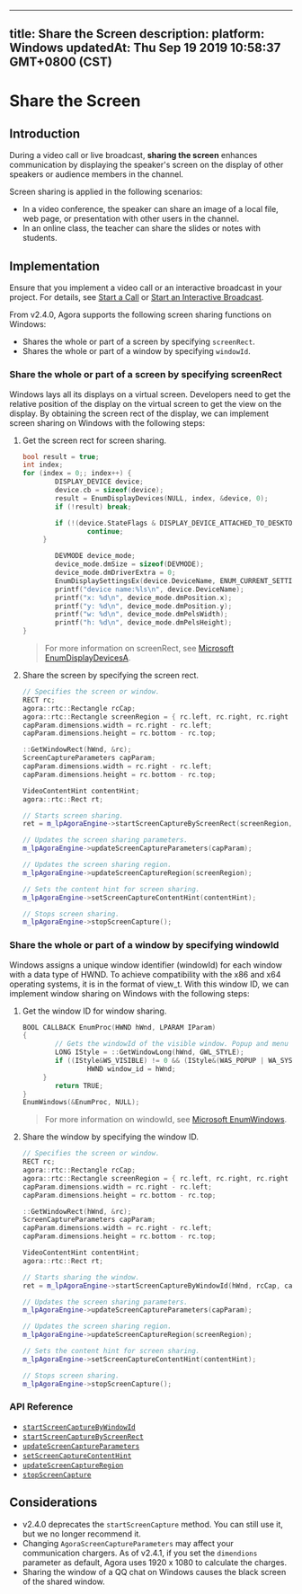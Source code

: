 
---
title: Share the Screen
description: 
platform: Windows
updatedAt: Thu Sep 19 2019 10:58:37 GMT+0800 (CST)
---
# Share the Screen
## Introduction

During a video call or live broadcast, **sharing the screen** enhances communication by displaying the speaker's screen on the display of other speakers or audience members in the channel.

Screen sharing is applied in the following scenarios:

- In a video conference, the speaker can share an image of a local file, web page, or presentation with other users in the channel.
- In an online class, the teacher can share the slides or notes with students.

## Implementation

Ensure that you implement a video call or an interactive broadcast in your project. For details, see [Start a Call](../../en/Interactive%20Broadcast/start_call_windows.md) or [Start an Interactive Broadcast](../../en/Interactive%20Broadcast/start_live_windows.md).

From v2.4.0, Agora supports the following screen sharing functions on Windows:

- Shares the whole or part of a screen by specifying `screenRect`.
- Shares the whole or part of a window by specifying `windowId`.

### Share the whole or part of a screen by specifying screenRect

Windows lays all its displays on a virtual screen. Developers need to get the relative position of the display on the virtual screen to get the view on the display. By obtaining the screen rect of the display, we can implement screen sharing on Windows with the following steps:

1. Get the screen rect for screen sharing.

	```c++
	bool result = true;
	int index;
	for (index = 0;; index++) {
			DISPLAY_DEVICE device;
			device.cb = sizeof(device);
			result = EnumDisplayDevices(NULL, index, &device, 0);
			if (!result) break;

			if (!(device.StateFlags & DISPLAY_DEVICE_ATTACHED_TO_DESKTOP)) {
					continue;
		 }

			DEVMODE device_mode;
			device_mode.dmSize = sizeof(DEVMODE);
			device_mode.dmDriverExtra = 0;
			EnumDisplaySettingsEx(device.DeviceName, ENUM_CURRENT_SETTINGS, &device_mode, 0);
			printf("device name:%ls\n", device.DeviceName);
			printf("x: %d\n", device_mode.dmPosition.x);
			printf("y: %d\n", device_mode.dmPosition.y);
			printf("w: %d\n", device_mode.dmPelsWidth);
			printf("h: %d\n", device_mode.dmPelsHeight);
	}
	```

	> For more information on screenRect, see [Microsoft EnumDisplayDevicesA](https://docs.microsoft.com/en-us/windows/desktop/api/winuser/nf-winuser-enumdisplaydevicesa).

2. Share the screen by specifying the screen rect.

	```c++
	// Specifies the screen or window.
	RECT rc;
	agora::rtc::Rectangle rcCap;
	agora::rtc::Rectangle screenRegion = { rc.left, rc.right, rc.right - rc.left, rc.bottom - rc.top };
	capParam.dimensions.width = rc.right - rc.left;
	capParam.dimensions.height = rc.bottom - rc.top;

	::GetWindowRect(hWnd, &rc);
	ScreenCaptureParameters capParam;
	capParam.dimensions.width = rc.right - rc.left;
	capParam.dimensions.height = rc.bottom - rc.top;

	VideoContentHint contentHint;
	agora::rtc::Rect rt;

	// Starts screen sharing.
	ret = m_lpAgoraEngine->startScreenCaptureByScreenRect(screenRegion, rcCap, capParam);

	// Updates the screen sharing parameters.
	m_lpAgoraEngine->updateScreenCaptureParameters(capParam);

	// Updates the screen sharing region.
	m_lpAgoraEngine->updateScreenCaptureRegion(screenRegion);

	// Sets the content hint for screen sharing.
	m_lpAgoraEngine->setScreenCaptureContentHint(contentHint);

	// Stops screen sharing.
	m_lpAgoraEngine->stopScreenCapture();
	```

### Share the whole or part of a window by specifying windowId

Windows assigns a unique window identifier (windowId) for each window with a data type of HWND. To achieve compatibility with the x86 and x64 operating systems, it is in the format of view_t. With this window ID, we can implement window sharing on Windows with the following steps:

1. Get the window ID for window sharing.

	```c++
	BOOL CALLBACK EnumProc(HWND hWnd, LPARAM IParam)
	{
			// Gets the windowId of the visible window. Popup and menu window is excludes.
			LONG IStyle = ::GetWindowLong(hWnd, GWL_STYLE);
			if ((IStyle&WS_VISIBLE) != 0 && (IStyle&(WAS_POPUP | WA_SYSMENU)) != 0) {
					HWND window_id = hWnd;
		 }
			return TRUE;
	}
	EnumWindows(&EnumProc, NULL);
	```

	> For more information on windowId, see [Microsoft EnumWindows](https://docs.microsoft.com/en-us/windows/desktop/api/winuser/nf-winuser-enumwindows).


2. Share the window by specifying the window ID.

	```c++
	// Specifies the screen or window.
	RECT rc;
	agora::rtc::Rectangle rcCap;
	agora::rtc::Rectangle screenRegion = { rc.left, rc.right, rc.right - rc.left, rc.bottom - rc.top };
	capParam.dimensions.width = rc.right - rc.left;
	capParam.dimensions.height = rc.bottom - rc.top;

	::GetWindowRect(hWnd, &rc);
	ScreenCaptureParameters capParam;
	capParam.dimensions.width = rc.right - rc.left;
	capParam.dimensions.height = rc.bottom - rc.top;

	VideoContentHint contentHint;
	agora::rtc::Rect rt;

	// Starts sharing the window.
	ret = m_lpAgoraEngine->startScreenCaptureByWindowId(hWnd, rcCap, capParam);

	// Updates the screen sharing parameters.
	m_lpAgoraEngine->updateScreenCaptureParameters(capParam);

	// Updates the screen sharing region.
	m_lpAgoraEngine->updateScreenCaptureRegion(screenRegion);

	// Sets the content hint for screen sharing.
	m_lpAgoraEngine->setScreenCaptureContentHint(contentHint);

	// Stops screen sharing.
	m_lpAgoraEngine->stopScreenCapture();
	```



### API Reference

* [`startScreenCaptureByWindowId`](https://docs.agora.io/en/Interactive%20Broadcast/API%20Reference/cpp/v2.4/classagora_1_1rtc_1_1_i_rtc_engine.html#add5ba807256e8e4469a512be14e10e52)
* [`startScreenCaptureByScreenRect`](https://docs.agora.io/en/Interactive%20Broadcast/API%20Reference/cpp/v2.4/classagora_1_1rtc_1_1_i_rtc_engine.html#a41893fe9a0ca49c054bf6dbd7d9d68f5)
* [`updateScreenCaptureParameters`](https://docs.agora.io/en/Interactive%20Broadcast/API%20Reference/cpp/v2.4/classagora_1_1rtc_1_1_i_rtc_engine.html#ad680e114ba3b8a0012454af6867c7498)
* [`setScreenCaptureContentHint`](https://docs.agora.io/en/Interactive%20Broadcast/API%20Reference/cpp/v2.4/classagora_1_1rtc_1_1_i_rtc_engine.html#aff9003c492450dbd8c3f3b9835186c95)
* [`updateScreenCaptureRegion`](https://docs.agora.io/en/Interactive%20Broadcast/API%20Reference/cpp/v2.4/classagora_1_1rtc_1_1_i_rtc_engine.html#ae2ab9c3ff28b64c601f938ab45644586)
* [`stopScreenCapture`](https://docs.agora.io/en/Interactive%20Broadcast/API%20Reference/cpp/v2.4/classagora_1_1rtc_1_1_i_rtc_engine.html#a77412ab7c8653289a28212e60bd00673)

## Considerations
- v2.4.0 deprecates the `startScreenCapture` method. You can still use it, but we no longer recommend it.
- Changing `AgoraScreenCaptureParameters` may affect your communication chargers. As of v2.4.1, if you set the `dimendions` parameter as default, Agora uses 1920 x 1080 to calculate the charges.
- Sharing the window of a QQ chat on Windows causes the black screen of the shared window.
